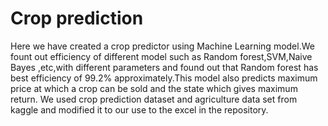 # Crop prediction

Here we have created a crop predictor using Machine Learning model.We fount out efficiency of different model such as Random forest,SVM,Naive Bayes ,etc,with different parameters and found out that Random forest has best efficiency of 99.2% approximately.This model also predicts maximum price at which a crop can be sold and the state which gives maximum return.
We used crop prediction dataset and agriculture data set from kaggle and modified it to our use to the excel in the repository.
